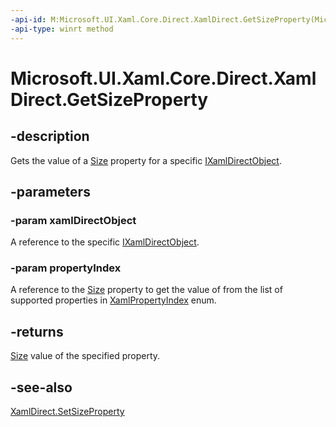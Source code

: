 ```yaml
---
-api-id: M:Microsoft.UI.Xaml.Core.Direct.XamlDirect.GetSizeProperty(Microsoft.UI.Xaml.Core.Direct.IXamlDirectObject,Microsoft.UI.Xaml.Core.Direct.XamlPropertyIndex)
-api-type: winrt method
---
```


<!-- Method syntax.
public Size XamlDirect.GetSizeProperty(IXamlDirectObject xamlDirectObject, XamlPropertyIndex propertyIndex)
-->

# Microsoft.UI.Xaml.Core.Direct.XamlDirect.GetSizeProperty

## -description
Gets the value of a [Size](/uwp/api/windows.foundation.size) property for a specific [IXamlDirectObject](ixamldirectobject.md).

## -parameters
### -param xamlDirectObject
A reference to the specific [IXamlDirectObject](ixamldirectobject.md).

### -param propertyIndex
A reference to the [Size](/uwp/api/windows.foundation.size) property to get the value of from the list of supported properties in [XamlPropertyIndex](xamlpropertyindex.md) enum.

## -returns
[Size](/uwp/api/windows.foundation.size) value of the specified property.

## -see-also
[XamlDirect.SetSizeProperty](xamldirect_setsizeproperty_1689097770.md)

